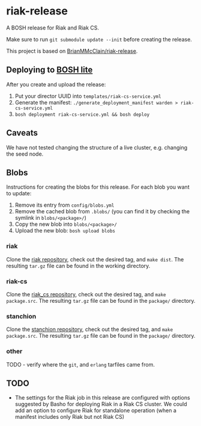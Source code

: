 # riak-release

A BOSH release for Riak and Riak CS.

Make sure to run `git submodule update --init` before creating the release.

This project is based on [BrianMMcClain/riak-release](https://github.com/BrianMMcClain/riak-release).

## Deploying to [BOSH lite]

After you create and upload the release:

1. Put your director UUID into `templates/riak-cs-service.yml`
2. Generate the manifest: `./generate_deployment_manifest warden > riak-cs-service.yml`
3. `bosh deployment riak-cs-service.yml && bosh deploy`

## Caveats

We have not tested changing the structure of a live cluster, e.g. changing the seed node.

## Blobs

Instructions for creating the blobs for this release.
For each blob you want to update:

1. Remove its entry from `config/blobs.yml`
2. Remove the cached blob from `.blobs/` (you can find it by checking the symlink in `blobs/<package>/`)
3. Copy the new blob into `blobs/<package>/`
4. Upload the new blob: `bosh upload blobs`

### riak

Clone the [riak repository](https://github.com/basho/riak), check out the desired tag, and `make dist`.
The resulting `tar.gz` file can be found in the working directory.

### riak-cs

Clone the [riak_cs repository](https://github.com/basho/riak_cs), check out the desired tag, and `make package.src`.
The resulting `tar.gz` file can be found in the `package/` directory.

### stanchion

Clone the [stanchion repository](https://github.com/basho/stanchion), check out the desired tag, and `make package.src`.
The resulting `tar.gz` file can be found in the `package/` directory.

### other

TODO - verify where the `git`, and `erlang` tarfiles came from.

## TODO

- The settings for the Riak job in this release are configured with options suggested by Basho for deploying Riak in a Riak CS cluster.  We could add an option to configure Riak for standalone operation (when a manifest includes only Riak but not Riak CS) 

[BOSH lite]: https://github.com/cloudfoundry/bosh-lite
